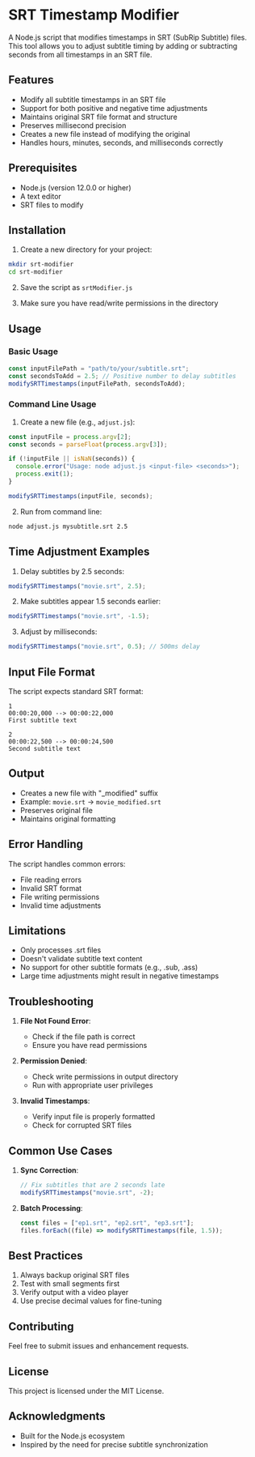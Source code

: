 # SRT Timestamp Modifier

A Node.js script that modifies timestamps in SRT (SubRip Subtitle) files. This
tool allows you to adjust subtitle timing by adding or subtracting seconds from
all timestamps in an SRT file.

## Features

- Modify all subtitle timestamps in an SRT file
- Support for both positive and negative time adjustments
- Maintains original SRT file format and structure
- Preserves millisecond precision
- Creates a new file instead of modifying the original
- Handles hours, minutes, seconds, and milliseconds correctly

## Prerequisites

- Node.js (version 12.0.0 or higher)
- A text editor
- SRT files to modify

## Installation

1. Create a new directory for your project:

```bash
mkdir srt-modifier
cd srt-modifier
```

2. Save the script as `srtModifier.js`

3. Make sure you have read/write permissions in the directory

## Usage

### Basic Usage

```javascript
const inputFilePath = "path/to/your/subtitle.srt";
const secondsToAdd = 2.5; // Positive number to delay subtitles
modifySRTTimestamps(inputFilePath, secondsToAdd);
```

### Command Line Usage

1. Create a new file (e.g., `adjust.js`):

```javascript
const inputFile = process.argv[2];
const seconds = parseFloat(process.argv[3]);

if (!inputFile || isNaN(seconds)) {
  console.error("Usage: node adjust.js <input-file> <seconds>");
  process.exit(1);
}

modifySRTTimestamps(inputFile, seconds);
```

2. Run from command line:

```bash
node adjust.js mysubtitle.srt 2.5
```

## Time Adjustment Examples

1. Delay subtitles by 2.5 seconds:

```javascript
modifySRTTimestamps("movie.srt", 2.5);
```

2. Make subtitles appear 1.5 seconds earlier:

```javascript
modifySRTTimestamps("movie.srt", -1.5);
```

3. Adjust by milliseconds:

```javascript
modifySRTTimestamps("movie.srt", 0.5); // 500ms delay
```

## Input File Format

The script expects standard SRT format:

```
1
00:00:20,000 --> 00:00:22,000
First subtitle text

2
00:00:22,500 --> 00:00:24,500
Second subtitle text
```

## Output

- Creates a new file with "\_modified" suffix
- Example: `movie.srt` → `movie_modified.srt`
- Preserves original file
- Maintains original formatting

## Error Handling

The script handles common errors:

- File reading errors
- Invalid SRT format
- File writing permissions
- Invalid time adjustments

## Limitations

- Only processes .srt files
- Doesn't validate subtitle text content
- No support for other subtitle formats (e.g., .sub, .ass)
- Large time adjustments might result in negative timestamps

## Troubleshooting

1. **File Not Found Error**:

   - Check if the file path is correct
   - Ensure you have read permissions

2. **Permission Denied**:

   - Check write permissions in output directory
   - Run with appropriate user privileges

3. **Invalid Timestamps**:
   - Verify input file is properly formatted
   - Check for corrupted SRT files

## Common Use Cases

1. **Sync Correction**:

   ```javascript
   // Fix subtitles that are 2 seconds late
   modifySRTTimestamps("movie.srt", -2);
   ```

2. **Batch Processing**:
   ```javascript
   const files = ["ep1.srt", "ep2.srt", "ep3.srt"];
   files.forEach((file) => modifySRTTimestamps(file, 1.5));
   ```

## Best Practices

1. Always backup original SRT files
2. Test with small segments first
3. Verify output with a video player
4. Use precise decimal values for fine-tuning

## Contributing

Feel free to submit issues and enhancement requests.

## License

This project is licensed under the MIT License.

## Acknowledgments

- Built for the Node.js ecosystem
- Inspired by the need for precise subtitle synchronization
